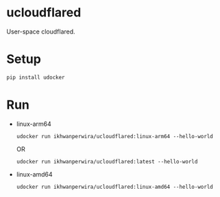 # ucloudflared
User-space cloudflared.

# Setup
```bash
pip install udocker
```

# Run
* linux-arm64
  ```
  udocker run ikhwanperwira/ucloudflared:linux-arm64 --hello-world
  ```
  OR
  ```
  udocker run ikhwanperwira/ucloudflared:latest --hello-world
  ```
  
* linux-amd64
  ```
  udocker run ikhwanperwira/ucloudflared:linux-amd64 --hello-world
  ```
